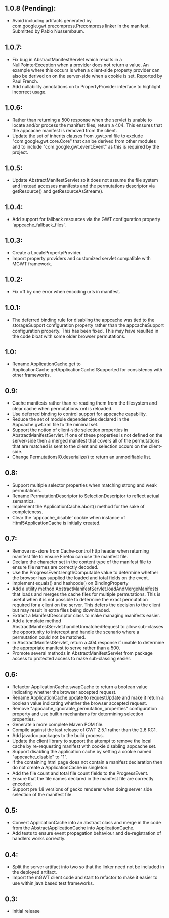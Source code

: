 ## 1.0.8 (Pending):
* Avoid including artifacts generated by com.google.gwt.precompress.Precompress
  linker in the manifest. Submitted by Pablo Nussembaum.

## 1.0.7:
* Fix bug in AbstractManifestServlet which results in a NullPointerException
  when a provider does not return a value. An example where this occurs is
  when a client-side property provider can also be derived on on the
  server-side when a cookie is set. Reported by Paul French.
* Add nullability annotations on to PropertyProvider interface to highlight
  incorrect usage.

## 1.0.6:
* Rather than returning a 500 response when the servlet is unable to locate
  and/or process the manifest files, return a 404. This ensures that the
  appcache manifest is removed from the client.
* Update the set of inherits clauses from .gwt.xml file to exclude
  "com.google.gwt.core.Core" that can be derived from other modules and to
  include "com.google.gwt.event.Event" as this is required by the project.

## 1.0.5:
* Update AbstractManifestServlet so it does not assume the file system and
  instead accesses manifests and the permutations descriptor via getResource()
  and getResourceAsStream().

## 1.0.4:
* Add support for fallback resources via the GWT configuration property
  'appcache_fallback_files'.

## 1.0.3:
* Create a LocalePropertyProvider.
* Import property providers and customized servlet compatible with MGWT framework.

## 1.0.2:
* Fix off by one error when encoding urls in manifest.

## 1.0.1:
* The deferred binding rule for disabling the appcache was tied to the storageSupport
  configuration property rather than the appcacheSupport configuration property. This
  has been fixed. This may have resulted in the code bloat with some older browser
  permutations.

## 1.0:
* Rename ApplicationCache.get to ApplicationCache.getApplicationCacheIfSupported
  for consistency with other frameworks.

## 0.9:
* Cache manifests rather than re-reading them from the filesystem and clear cache
  when permutations.xml is reloaded.
* Use deferred binding to control support for appcache capability.
* Reduce the set of module dependencies declared in the Appcache.gwt.xml file
  to the minimal set.
* Support the notion of client-side selection properties in AbstractManifestServlet.
  If one of these properties is not defined on the server-side then a merged
  manifest that covers all of the permutations that are matched is sent to the
  client and selection occurs on the client-side.
* Change PermutationsIO.deserialize() to return an unmodifiable list.

## 0.8:
* Support multiple selector properties when matching strong and weak permutations.
* Rename PermutationDescriptor to SelectionDescriptor to reflect actual semantics.
* Implement the ApplicationCache.abort() method for the sake of completeness.
* Clear the 'appcache_disable' cookie when instance of Html5ApplicationCache is
  initially created.

## 0.7:
* Remove no-store from Cache-control http header when returning manifest file
  to ensure Firefox can use the manifest file.
* Declare the character set in the content type of the manifest file to ensure
  file names are correctly decoded.
* Use the ProgressEvent.lengthComputable value to determine whether the browser
  has supplied the loaded and total fields on the event.
* Implement equals() and hashcode() on BindingProperty
* Add a utility method AbstractManifestServlet.loadAndMergeManifests that loads
  and merges the cache files for multiple permutations. This is useful when it
  is not possible to determine the exact permutation required for a client on
  the server. This defers the decision to the client but may result in extra
  files being downloaded.
* Extract a ManifestDescriptor class to make managing manifests easier.
* Add a template method AbstractManifestServlet.handleUnmatchedRequest to
  allow sub-classes the opportunity to intercept and handle the scenario
  where a permutation could not be matched.
* In AbstractManifestServlet, return a 404 response if unable to determine
  the appropriate manifest to serve rather than a 500.
* Promote several methods in AbstractManifestServlet from package access to
  protected access to make sub-classing easier.

## 0.6:

* Refactor ApplicationCache.swapCache to return a boolean value indicating
  whether the browser accepted request.
* Rename ApplicationCache.update to requestUpdate and make it return a
  boolean value indicating whether the browser accepted request.
* Remove "appcache_ignorable_permutation_properties" configuration property
  and use builtin mechanisms for determining selection properties.
* Generate a more complete Maven POM file.
* Compile against the last release of GWT 2.5.1 rather than the 2.6 RC1.
* Add javadoc packages to the build process.
* Update the client library to support the attempt to remove the local
  cache by re-requesting manifest with cookie disabling appcache set.
* Support disabling the application cache by setting a cookie named
  "appcache_disable" to "1".
* If the containing html page does not contain a manifest declaration
  then do not create a ApplicationCache in singleton.
* Add the file count and total file count fields to the ProgressEvent.
* Ensure that the file names declared in the manifest file are correctly
  encoded.
* Support pre 1.8 versions of gecko renderer when doing server side
  selection of the manifest file.

## 0.5:

* Convert ApplicationCache into an abstract class and merge in the code from
  the AbstractApplicationCache into ApplicationCache.
* Add tests to ensure event propagation behaviour and de-registration of
  handlers works correctly.

## 0.4:

* Split the server artifact into two so that the linker need not be included
  in the deployed artifact.
* Import the mGWT client code and start to refactor to make it easier to use
  within java based test frameworks.

## 0.3:

* Initial release
